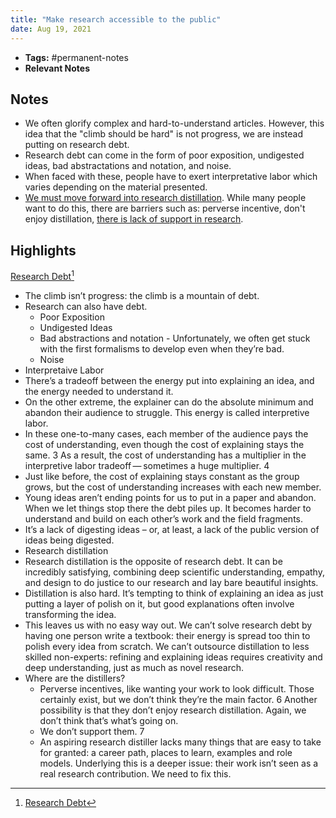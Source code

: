 ```yaml
---
title: "Make research accessible to the public"
date: Aug 19, 2021
---
```


- **Tags:** #permanent-notes 
- **Relevant Notes**


## Notes
- We often glorify complex and hard-to-understand articles. However, this idea that the "climb should be hard" is not progress, we are instead putting on research debt.
- Research debt can come in the form of poor exposition, undigested ideas, bad abstractations and notation, and noise.
- When faced with these, people have to exert interpretative labor which varies depending on the material presented.
- [We must move forward into research distillation](notes/research-distillation.md). While many people want to do this, there are barriers such as: perverse incentive, don't enjoy distillation, [there is lack of support in research](notes/lack-of-support-in-research.md).

## Highlights
[Research Debt](https://distill.pub/2017/research-debt/)[^1]
- The climb isn’t progress: the climb is a mountain of debt.
- Research can also have debt.
	- Poor Exposition
	- Undigested Ideas 
	- Bad abstractions and notation - Unfortunately, we often get stuck with the first formalisms to develop even when they’re bad. 
	- Noise 
- Interpretaive Labor
- There’s a tradeoff between the energy put into explaining an idea, and the energy needed to understand it. 
- On the other extreme, the explainer can do the absolute minimum and abandon their audience to struggle. This energy is called interpretive labor.
- In these one-to-many cases, each member of the audience pays the cost of understanding, even though the cost of explaining stays the same. 3 As a result, the cost of understanding has a multiplier in the interpretive labor tradeoff — sometimes a huge multiplier. 4
- Just like before, the cost of explaining stays constant as the group grows, but the cost of understanding increases with each new member.
- Young ideas aren’t ending points for us to put in a paper and abandon. When we let things stop there the debt piles up. It becomes harder to understand and build on each other’s work and the field fragments.
- It’s a lack of digesting ideas – or, at least, a lack of the public version of ideas being digested. 
- Research distillation
- Research distillation is the opposite of research debt. It can be incredibly satisfying, combining deep scientific understanding, empathy, and design to do justice to our research and lay bare beautiful insights.
- Distillation is also hard. It’s tempting to think of explaining an idea as just putting a layer of polish on it, but good explanations often involve transforming the idea.
- This leaves us with no easy way out. We can’t solve research debt by having one person write a textbook: their energy is spread too thin to polish every idea from scratch. We can’t outsource distillation to less skilled non-experts: refining and explaining ideas requires creativity and deep understanding, just as much as novel research.
- Where are the distillers?
	- Perverse incentives, like wanting your work to look difficult. Those certainly exist, but we don’t think they’re the main factor. 6 Another possibility is that they don’t enjoy research distillation. Again, we don’t think that’s what’s going on.
	- We don’t support them. 7
	- An aspiring research distiller lacks many things that are easy to take for granted: a career path, places to learn, examples and role models. Underlying this is a deeper issue: their work isn’t seen as a real research contribution. We need to fix this.



[^1]: [Research Debt](https://distill.pub/2017/research-debt/)